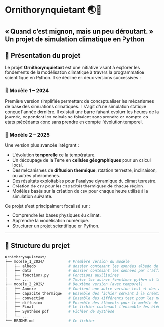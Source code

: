 # Ornithorynquietant 🌏🦆

**« Quand c’est mignon, mais un peu déroutant. »**  
Un projet de simulation climatique en Python 
---

## 🧭 Présentation du projet

Le projet **Ornithorynquietant** est une initiative visant à explorer les fondements de la modélisation climatique à travers la programmation scientifique en Python. Il se décline en deux versions successives :

### 🔹 Modèle 1 – 2024
Première version simplifiée permettant de conceptualiser les mécanismes de base des simulations climatiques. Il s'agit d'une simulation statique conçue l'année dernière. Il existait une barre faisant evoluer les heures de la journée, cependant les calculs se faisaient sans prendre en compte les etats précédants donc sans prendre en compte l'évolution temporel.

### 🔹 Modèle 2 – 2025
Une version plus avancée intégrant :
- L'évolution **temporelle** de la température.
- Un découpage de la Terre en **cellules géographiques** pour un calcul local.
- Des mécanismes de **diffusion thermique**, rotation terrestre, inclinaison, ou autres phénomènes.
- Des résultats exploitables pour l'analyse dynamique du climat terrestre.
- Création de csv pour les capacités thermiques de chaque région.
- Modèles basés sur la création de csv pour chaque heure utilisé à la simulation suivante.


Ce projet s'est principalment focalisé sur :
- Comprendre les bases physiques du climat.
- Apprendre la modélisation numérique.
- Structurer un projet scientifique en Python.


---

## 📁 Structure du projet

```bash
Ornithorynquietant/
├── modele_1_2024/           # Première version du modèle
│   ├── albedo               # dossier contenant les données albedo de la nasa
│   ├── data                 # dossier contenant les données par l'affichage de la Terre
│   ├── fonctions.py         # Fonctions auxiliaires
│   └── ...                  # Toutes les autres fonctions python et les pdf du rendue de l'année dernière 
├── modele_2_2025/           # Deuxième version (avec temporel)
│   ├── Annexe               # Contient une autre version test et des archives des précédents test dynamiques
│   ├── capacite thermique   # Ensemble des fichier servant à la création des documents pour les calculs de capacités thermiques ainsi que les différents test 
│   ├── convection           # Ensemble des différents test pour les modèle de convection 
│   ├── diffusion            # Ensemble des éléments pour le modèle de diffusion 
│   ├── Final                # Le fichier contenant l'ensemble des élémnents essentiel au lancement du programme, 
│   ├── Synthèse.pdf         # Fichier de synthèse
│   └── ...
└── README.md                # Ce fichier

